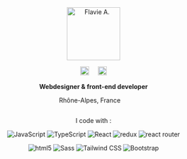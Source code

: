 <!--
**Flavie-A/flavie-a** is a ✨ _special_ ✨ repository because its `README.md` (this file) appears on your GitHub profile.
-->

<div align="center">
  <a href="https://flavie-a.fr" target="_blank">
    <img src="https://flavie-a.fr/img/logo.svg" alt="Flavie A." width="120">
  </a>
  <p>
    <a href="http://www.linkedin.com/in/flavie-andré" target="_blank"><img src="https://cdn.jsdelivr.net/npm/simple-icons/icons/linkedin.svg" alt="LinkedIn" width="20"></a>
    &nbsp;&nbsp;&nbsp;
    <a href="https://github.com/Flavie-A" target="_blank"><img src="https://cdn.jsdelivr.net/npm/simple-icons/icons/github.svg" alt="GitHub" width="20"></a>
  </p>

  **Webdesigner & front-end developer**
  
<p align="center">
  Rhône-Alpes, France <img src="https://cdn-icons-png.flaticon.com/512/197/197560.png" width="13">
</p>

##

<p></p>
<p>I code with :</p>
<p dir="auto">
<img alt="JavaScript" src="https://img.shields.io/badge/JavaScript-323330?style=for-the-badge&amp;logo=javascript&amp;logoColor=F7DF1E" style="max-width: 100%;">
<img alt="TypeScript" src="https://img.shields.io/badge/-TypeScript-007ACC?style=for-the-badge&amp;logo=typescript&amp;logoColor=white" style="max-width: 100%;">
<img alt="React" src="https://img.shields.io/badge/-React-45b8d8?style=for-the-badge&amp;logo=react&amp;logoColor=white" style="max-width: 100%;">
<img alt="redux" src="https://img.shields.io/badge/-Redux-764ABC?style=for-the-badge&amp;logo=redux&amp;logoColor=white" style="max-width: 100%;">
<img alt="react router" src="https://img.shields.io/badge/React_Router-CA4245?style=for-the-badge&amp;logo=react-router&amp;logoColor=white" style="max-width: 100%;">
</p>
<p dir="auto">
<img alt="html5" src="https://img.shields.io/badge/-HTML5-E34F26?style=for-the-badge&amp;logo=html5&amp;logoColor=white" style="max-width: 100%;">
<img alt="Sass" src="https://img.shields.io/badge/-Sass-CC6699?style=for-the-badge&amp;logo=sass&amp;logoColor=white" style="max-width: 100%;">
<img alt="Tailwind CSS" src="https://img.shields.io/badge/-Tailwind%20CSS-38B2AC?style=for-the-badge&logo=tailwind-css&logoColor=white" style="max-width: 100%;">
<img alt="Bootstrap" src="https://img.shields.io/badge/-Bootstrap-7952B3?style=for-the-badge&logo=bootstrap&logoColor=white" style="max-width: 100%;">
</p>
</div>
